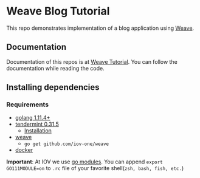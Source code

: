 # Weave Blog Tutorial

This repo demonstrates implementation of a blog application using [Weave](https://github.com/iov-one/weave).

## Documentation

Documentation of this repos is at [Weave Tutorial](https://docs.iov.one/docs/weave-tutorial/overview). You can follow the documentation while reading the code.

## Installing dependencies

### Requirements

- [golang 1.11.4+](https://golang.org/doc/install)
- [tendermint 0.31.5](https://github.com/tendermint/tendermint/tree/v0.31.5)
  - [Installation](https://github.com/tendermint/tendermint/blob/master/docs/introduction/install.md)
- [weave](https://github.com/iov-one/weave)
  - `go get github.com/iov-one/weave`
- [docker](https://docs.docker.com/install/)

**Important**: At IOV we use [go modules](https://github.com/golang/go/wiki/Modules). You can append `export GO111MODULE=on` to `.rc` file of your favorite shell(`zsh, bash, fish, etc.`)
